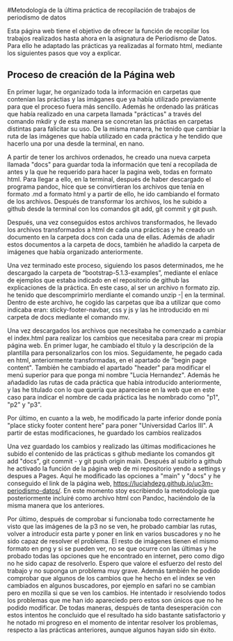 #Metodología de la última práctica de recopilación de trabajos de periodismo de datos

Esta página web tiene el objetivo de ofrecer la función de recopilar los trabajos realizados hasta ahora en la asignatura de Periodismo de Datos. Para ello he adaptado las prácticas ya realizadas al formato html, mediante los siguientes pasos que voy a explicar.

## Proceso de creación de la Página web

En primer lugar, he organizado toda la información en carpetas que contenían las práctias y las imáganes que ya había utilizado previamente para que el proceso fuera más sencillo. Además he ordenado las práticas que había realizado en una carpeta llamada "prácticas" a través del comando mkdir y de esta manera se concretan las práctias en carpetas distintas para falicitar su uso. De la misma manera, he tenido que cambiar la ruta de las imágenes que había utilizado en cada práctica y he tendido que hacerlo una por una desde la terminal, en nano.

A partir de tener los archivos ordenados, he creado una nueva carpeta llamada "docs" para guardar toda la información que tení
a recopilada de antes y la que he requerido para hacer la pagina web, todas en formato html. Para llegar a ello, en la terminal, después de haber descargado el programa pandoc, hice que se convirtieran los archivos que tenía en formato .md a formato html y a partir de ello, he ido cambiando el formato de los archivos. Después de transformar los archivos, los he subido a github desde la terminal con los comandos git add, git commit y git push. 

Después, una vez conseguidos estos archivos transformados, he llevado los archivos transformados a html de cada una prácticas y he creado un documento en la carpeta docs con cada una de ellas. Además de añadir estos documentos a la carpeta de docs, también he añadido la carpeta de imágenes que había organizado anteriormente. 

Una vez terminado este proceso, siguiendo los pasos determinados, me he descargado la carpeta de  “bootstrap-5.1.3-examples”, mediante el enlace de ejemplos que estaba indicado en el repositorio de github las explicaciones de la práctica. En este caso, al ser un archivo n formato zip. he tenido que descomprimirlo merdiante el comando unzip -| en la terminal. Dentro de este archivo, he cogido las carpetas que iba a utilizar que como indicaba eran: sticky-footer-navbar, css y js y las he introducido en mi carpeta de docs mediante el comando mv.

Una vez descargados los archivos que necesitaba he comenzado a cambiar el index.html para realizar los cambios que necesitaba para crear mi propia página web. En primer lugar, he cambiado el título y la descripción de la plantilla para personalizarlos con los mios. Seguidamente, he pegado cada en html, anteriormente transformadas, en el apartado de "begin page content".
También he cambiado el apartado "header" para modificar el menú superior para que ponga mi nombre "Lucia Hernandez". Además he añadadido las rutas de cada práctica que había introducido anteriormente, y las he titulado con lo que quería que apareciese en la web que en este caso para indicar el nombre de cada práctica las he nombrado como "p1", "p2" y "p3".

Por último, en cuanto a la web, he modificado la parte inferior donde ponía "place sticky footer content here" para poner "Universidad Carlos III". A partir de estas modificaciones, he guardado los cambios realizados

Una vez guardado los cambios y realizado las últimas modificaciones he subido el contenido de las prácticas s github mediante los comandos git add "docs", git commit - y git push origin main. Después al subirlo a github he activado la función de la página web de mi repositorio yendo a settings y despues a Pages. Aquí he modificado las opciones a "main" y "docs" y he conseguido el link de la página web, https://luciahdezg.github.io/uc3m-periodismo-datos/.
En este momento stoy escribiendo la metodología que posteriormente incluiré como archivo html con Pandoc, haciéndolo de la misma manera que los anteriores.

Por último, después de comprobar si funcionaba todo correctamente he visto que las imágenes de la p3 no se ven, he probado cambiar las rutas, volver a introducir esta parte y poner en link en varios buscadores y no he sido capaz de resolver el problema. El resto de imágenes tienen el mismo formato en png y si se pueden ver, no se que ocurre con las últimas y he probado todas las opciones que he encontrado en internet, pero como digo no he sido capaz de resolverlo. Espero que valore el esfuerzo del resto del trabajo y no suponga un problema muy grave.
Además también he podido comprobar que algunos de los cambios que he hecho en el index se ven cambiados en algunos buscadores, por ejemplo en safari no se cambian pero en mozilla si que se ven los cambios. He intentado ir resolviendo todos los problemas que me han ido apareciedo pero estos son únicos que no he podido modificar.
De todas maneras, después de tanta desesperación con estos intentos he concluido que el resultado ha sido bastante satisfactorio y he notado mi progreso en el momento de intentar resolver los problemas, respecto a las prácticas anteriores, aunque algunos hayan sido sin éxito.
